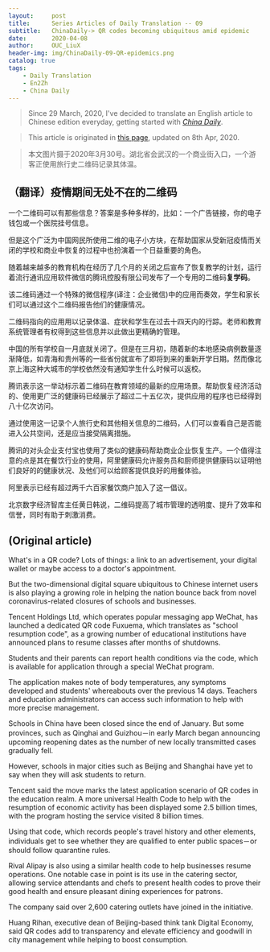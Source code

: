 ```yaml
---
layout:     post
title:      Series Articles of Daily Translation -- 09
subtitle:   ChinaDaily-> QR codes becoming ubiquitous amid epidemic 
date:       2020-04-08
author:     OUC_LiuX 
header-img: img/ChinaDaily-09-QR-epidemics.png
catalog: true
tags:
    - Daily Translation
    - En2Zh
    - China Daily 
---
```


<head>
    <script src="https://cdn.mathjax.org/mathjax/latest/MathJax.js?config=TeX-AMS-MML_HTMLorMML" type="text/javascript"></script>
    <script type="text/x-mathjax-config">
        MathJax.Hub.Config({
            tex2jax: {
            skipTags: ['script', 'noscript', 'style', 'textarea', 'pre'],
            inlineMath: [['$','$']]
            }
        });
    </script>
</head>

> Since 29 March, 2020, I've decided to translate an English article to Chinese edition everyday, getting started with [*China Daily*](https://www.chinadaily.com.cn/).    

> This article is originated in [this page](http://www.chinadaily.com.cn/a/202004/08/WS5e8d159aa310aeaeeed509ef.html), updated on 8th Apr, 2020.  

> 本文图片摄于2020年3月30号。湖北省会武汉的一个商业街入口，一个游客正使用旅行史二维码记录其体温。   

## （翻译）疫情期间无处不在的二维码    

一个二维码可以有那些信息？答案是多种多样的，比如：一个广告链接，你的电子钱包或一个医院挂号信息。    

但是这个广泛为中国网民所使用二维的电子小方块，在帮助国家从受新冠疫情而关闭的学校和商业中恢复的过程中也扮演着一个日益重要的角色。   

随着越来越多的教育机构在经历了几个月的关闭之后宣布了恢复教学的计划，运行着流行通讯应用软件微信的腾讯控股有限公司发布了一个专用的二维码**复学码**。    

该二维码通过一个特殊的微信程序(译注：企业微信)中的应用而奏效，学生和家长们可以通过这个二维码报告他们的健康情况。   

二维码指向的应用用以记录体温、症状和学生在过去十四天内的行踪。老师和教育系统管理者有权得到这些信息并以此做出更精确的管理。    

中国的所有学校自一月底就关闭了。但是在三月初，随着新的本地感染病例数量逐渐降低，如青海和贵州等的一些省份就宣布了即将到来的重新开学日期。然而像北京上海这种大城市的学校依然没有通知学生什么时候可以返校。   

腾讯表示这一举动标示着二维码在教育领域的最新的应用场景。帮助恢复经济活动的、使用更广泛的健康码已经展示了超过二十五亿次，提供应用的程序也已经得到八十亿次访问。   

通过使用这一记录个人旅行史和其他相关信息的二维码，人们可以查看自己是否能进入公共空间，还是应当接受隔离措施。   

腾讯的对头企业支付宝也使用了类似的健康码帮助商业企业恢复生产。一个值得注意的点是其在餐饮行业的使用，阿里健康码允许服务员和厨师提供健康码以证明他们良好的的健康状况、及他们可以给顾客提供良好的用餐体验。   

阿里表示已经有超过两千六百家餐饮商户加入了这一倡议。   

北京数字经济智库主任黄日韩说，二维码提高了城市管理的透明度、提升了效率和信誉，同时有助于刺激消费。   

## (Original article)   

What's in a QR code? Lots of things: a link to an advertisement, your digital wallet or maybe access to a doctor's appointment.

But the two-dimensional digital square ubiquitous to Chinese internet users is also playing a growing role in helping the nation bounce back from novel coronavirus-related closures of schools and businesses.

Tencent Holdings Ltd, which operates popular messaging app WeChat, has launched a dedicated QR code Fuxuema, which translates as "school resumption code", as a growing number of educational institutions have announced plans to resume classes after months of shutdowns.

Students and their parents can report health conditions via the code, which is available for application through a special WeChat program.

The application makes note of body temperatures, any symptoms developed and students' whereabouts over the previous 14 days. Teachers and education administrators can access such information to help with more precise management.

Schools in China have been closed since the end of January. But some provinces, such as Qinghai and Guizhou－in early March began announcing upcoming reopening dates as the number of new locally transmitted cases gradually fell.

However, schools in major cities such as Beijing and Shanghai have yet to say when they will ask students to return.

Tencent said the move marks the latest application scenario of QR codes in the education realm. A more universal Health Code to help with the resumption of economic activity has been displayed some 2.5 billion times, with the program hosting the service visited 8 billion times.

Using that code, which records people's travel history and other elements, individuals get to see whether they are qualified to enter public spaces－or should follow quarantine rules.

Rival Alipay is also using a similar health code to help businesses resume operations. One notable case in point is its use in the catering sector, allowing service attendants and chefs to present health codes to prove their good health and ensure pleasant dining experiences for patrons.

The company said over 2,600 catering outlets have joined in the initiative.

Huang Rihan, executive dean of Beijing-based think tank Digital Economy, said QR codes add to transparency and elevate efficiency and goodwill in city management while helping to boost consumption.